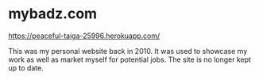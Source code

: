 # mybadz.com
https://peaceful-taiga-25996.herokuapp.com/

This was my personal website back in 2010.  It was used to showcase my work as well as market myself for potential jobs.  The site is no longer kept up to date.